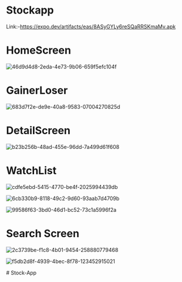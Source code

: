 # Stockapp
Link:-https://expo.dev/artifacts/eas/8ASyGYLy6reSQaRRSKmaMv.apk

# HomeScreen

![46d9d4d8-2eda-4e73-9b06-659f5efc104f](https://github.com/user-attachments/assets/7619db5f-c3d3-4ff1-a438-17f203bc5435)


# GainerLoser
![683d7f2e-de9e-40a8-9583-07004270825d](https://github.com/user-attachments/assets/0b03da46-f365-4677-a0f6-dc6b37f91860)

# DetailScreen
![b23b256b-48ad-455e-96dd-7a499d61f608](https://github.com/user-attachments/assets/fbf8b884-2080-483a-b49d-0aae5e999be6)

# WatchList
![cdfe5ebd-5415-4770-be4f-2025994439db](https://github.com/user-attachments/assets/96162ce0-576e-4365-a921-740d902d8e29)

![6cb330b9-8118-49c2-9d60-93aab7d4709b](https://github.com/user-attachments/assets/09a96344-ec41-458a-a149-a7e14ce220a2)


![99586f63-3bd0-46d1-bc52-73c1a5996f2a](https://github.com/user-attachments/assets/b694eb84-7194-43ed-8daa-1e26f2b440d0)

# Search Screen
![2c3739be-f1c8-4b01-9454-258880779468](https://github.com/user-attachments/assets/053197c0-af2e-42b3-9898-ab7357b0da7d)


![f5db2d8f-4939-4bec-8f78-123452915021](https://github.com/user-attachments/assets/2194c920-90e1-4824-9cf4-c8699dcc4968)


#   S t o c k - A p p  
 